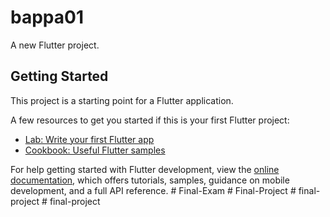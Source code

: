 # bappa01

A new Flutter project.

## Getting Started

This project is a starting point for a Flutter application.

A few resources to get you started if this is your first Flutter project:

- [Lab: Write your first Flutter app](https://docs.flutter.dev/get-started/codelab)
- [Cookbook: Useful Flutter samples](https://docs.flutter.dev/cookbook)

For help getting started with Flutter development, view the
[online documentation](https://docs.flutter.dev/), which offers tutorials,
samples, guidance on mobile development, and a full API reference.
#   F i n a l - E x a m  
 #   F i n a l - P r o j e c t  
 #   f i n a l - p r o j e c t  
 #   f i n a l - p r o j e c t  
 